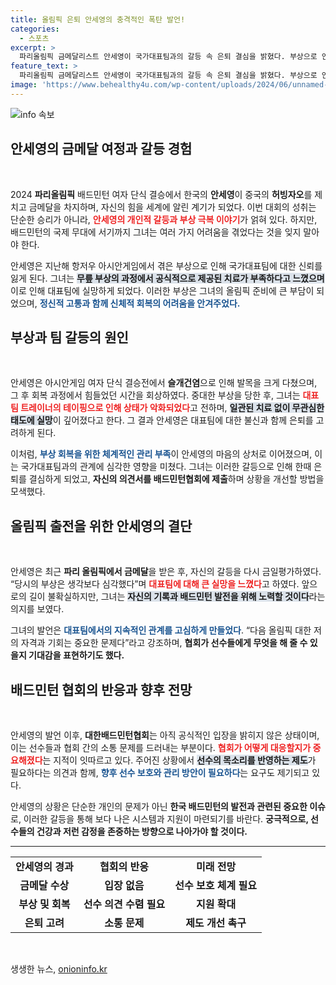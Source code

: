 ```yaml
---
title: 올림픽 은퇴 안세영의 충격적인 폭탄 발언!
categories:
  - 스포츠
excerpt: >
  파리올림픽 금메달리스트 안세영이 국가대표팀과의 갈등 속 은퇴 결심을 밝혔다. 부상으로 인한 실망감이 전해지며, 협회에 대한 불만이 폭발했다. 그녀는 대표팀과 계속하기 힘들다고 말하며 향후 진로에 대한 고민을 털어놓았다. 자세한 이야기를 확인해보세요!
feature_text: >
  파리올림픽 금메달리스트 안세영이 국가대표팀과의 갈등 속 은퇴 결심을 밝혔다. 부상으로 인한 실망감이 전해지며, 협회에 대한 불만이 폭발했다. 그녀는 대표팀과 계속하기 힘들다고 말하며 향후 진로에 대한 고민을 털어놓았다. 자세한 이야기를 확인해보세요!
image: 'https://www.behealthy4u.com/wp-content/uploads/2024/06/unnamed-file.png'
---
```


<p><img src="https://www.behealthy4u.com/wp-content/uploads/2024/06/unnamed-file.png" alt="info 속보" /></p>

<h2 data-ke-size="size26">안세영의 금메달 여정과 갈등 경험</h2>

<p data-ke-size="size16">&nbsp;</p>

<p data-ke-size="size16">2024 <b>파리올림픽</b> 배드민턴 여자 단식 결승에서 한국의 <b>안세영</b>이 중국의 <b>허빙자오</b>를 제치고 금메달을 차지하며, 자신의 힘을 세계에 알린 계기가 되었다. 이번 대회의 성취는 단순한 승리가 아니라, <b><span style="color: #ee2323;">안세영의 개인적 갈등과 부상 극복 이야기</span></b>가 얽혀 있다. 하지만, 배드민턴의 국제 무대에 서기까지 그녀는 여러 가지 어려움을 겪었다는 것을 잊지 말아야 한다.</p>

<p data-ke-size="size16">안세영은 지난해 항저우 아시안게임에서 겪은 부상으로 인해 국가대표팀에 대한 신뢰를 잃게 된다. 그녀는 <b><span style="background-color: #21538527;">무릎 부상의 과정에서 공식적으로 제공된 치료가 부족하다고 느꼈으며</span></b> 이로 인해 대표팀에 실망하게 되었다. 이러한 부상은 그녀의 올림픽 준비에 큰 부담이 되었으며, <b><span style="color: #1a5490;">정신적 고통과 함께 신체적 회복의 어려움을 안겨주었다.</span></b></p>

<h2 data-ke-size="size26">부상과 팀 갈등의 원인</h2>

<p data-ke-size="size16">&nbsp;</p>

<p data-ke-size="size16">안세영은 아시안게임 여자 단식 결승전에서 <b>슬개건염</b>으로 인해 발목을 크게 다쳤으며, 그 후 회복 과정에서 힘들었던 시간을 회상하였다. 중대한 부상을 당한 후, 그녀는 <b><span style="color: #ee2323;">대표팀 트레이너의 테이핑으로 인해 상태가 악화되었다</span></b>고 전하며, <b><span style="background-color: #21538527;">일관된 치료 없이 무관심한 태도에 실망</span></b>이 깊어졌다고 한다. 그 결과 안세영은 대표팀에 대한 불신과 함께 은퇴를 고려하게 된다. </p>

<p data-ke-size="size16">이처럼, <b><span style="color: #1a5490;">부상 회복을 위한 체계적인 관리 부족</span></b>이 안세영의 마음의 상처로 이어졌으며, 이는 국가대표팀과의 관계에 심각한 영향을 미쳤다. 그녀는 이러한 갈등으로 인해 한때 은퇴를 결심하게 되었고, <b>자신의 의견서를 배드민턴협회에 제출</b>하며 상황을 개선할 방법을 모색했다.</p>

<h2 data-ke-size="size26">올림픽 출전을 위한 안세영의 결단</h2>

<p data-ke-size="size16">&nbsp;</p>

<p data-ke-size="size16">안세영은 최근 <b>파리 올림픽에서 금메달</b>을 받은 후, 자신의 갈등을 다시 금일평가하였다. “당시의 부상은 생각보다 심각했다”며 <b><span style="color: #ee2323;">대표팀에 대해 큰 실망을 느꼈다</span></b>고 하였다. 앞으로의 길이 불확실하지만, 그녀는 <b><span style="background-color: #21538527;">자신의 기록과 배드민턴 발전을 위해 노력할 것이다</span></b>라는 의지를 보였다. </p>

<p data-ke-size="size16">그녀의 발언은 <b><span style="color: #1a5490;">대표팀에서의 지속적인 관계를 고심하게 만들었다</span></b>. “다음 올림픽 대한 저의 자격과 기회는 중요한 문제다”라고 강조하며, <b>협회가 선수들에게 무엇을 해 줄 수 있을지 기대감을 표현하기도 했다.</b></p>

<h2 data-ke-size="size26">배드민턴 협회의 반응과 향후 전망</h2>

<p data-ke-size="size16">&nbsp;</p>

<p data-ke-size="size16">안세영의 발언 이후, <b>대한배드민턴협회</b>는 아직 공식적인 입장을 밝히지 않은 상태이며, 이는 선수들과 협회 간의 소통 문제를 드러내는 부분이다. <b><span style="color: #ee2323;">협회가 어떻게 대응할지가 중요해졌다</span></b>는 지적이 잇따르고 있다. 주어진 상황에서 <b><span style="background-color: #21538527;">선수의 목소리를 반영하는 제도</span></b>가 필요하다는 의견과 함께, <b><span style="color: #1a5490;">향후 선수 보호와 관리 방안이 필요하다</span></b>는 요구도 제기되고 있다.</p>

<p data-ke-size="size16">안세영의 상황은 단순한 개인의 문제가 아닌 <b>한국 배드민턴의 발전과 관련된 중요한 이슈</b>로, 이러한 갈등을 통해 보다 나은 시스템과 지원이 마련되기를 바란다. <b>궁극적으로, 선수들의 건강과 저런 감정을 존중하는 방향으로 나아가야 할 것이다.</b></p>

<hr>

<table style="width: 100%; border-collapse: collapse;">
<tr>
<td style="text-align: center; height: 17px;"><b>안세영의 경과</b></td>
<td style="text-align: center; height: 17px;"><b>협회의 반응</b></td>
<td style="text-align: center; height: 17px;"><b>미래 전망</b></td>
</tr>
<tr>
<td style="text-align: center; height: 17px;"><b>금메달 수상</b></td>
<td style="text-align: center; height: 17px;"><b>입장 없음</b></td>
<td style="text-align: center; height: 17px;"><b>선수 보호 체계 필요</b></td>
</tr>
<tr>
<td style="text-align: center; height: 17px;"><b>부상 및 회복</b></td>
<td style="text-align: center; height: 17px;"><b>선수 의견 수렴 필요</b></td>
<td style="text-align: center; height: 17px;"><b>지원 확대</b></td>
</tr>
<tr>
<td style="text-align: center; height: 17px;"><b>은퇴 고려</b></td>
<td style="text-align: center; height: 17px;"><b>소통 문제</b></td>
<td style="text-align: center; height: 17px;"><b>제도 개선 촉구</b></td>
</tr>
</table>

<p data-ke-size="size16">&nbsp;</p>
생생한 뉴스, <a href="https://onioninfo.kr" rel="dofollow">onioninfo.kr</a>


